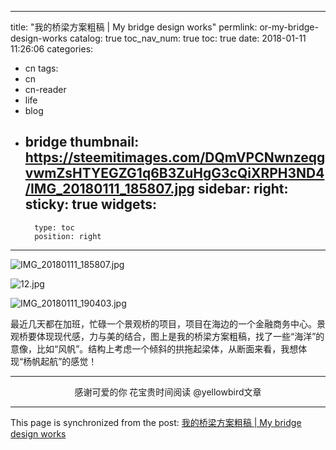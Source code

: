 
---
title: "我的桥梁方案粗稿 | My bridge design works"
permlink: or-my-bridge-design-works
catalog: true
toc_nav_num: true
toc: true
date: 2018-01-11 11:26:06
categories:
- cn
tags:
- cn
- cn-reader
- life
- blog
- bridge
thumbnail: https://steemitimages.com/DQmVPCNwnzeqgvwmZsHTYEGZG1q6B3ZuHgG3cQiXRPH3ND4/IMG_20180111_185807.jpg
sidebar:
    right:
        sticky: true
widgets:
    -
        type: toc
        position: right
---


![IMG_20180111_185807.jpg](https://steemitimages.com/DQmVPCNwnzeqgvwmZsHTYEGZG1q6B3ZuHgG3cQiXRPH3ND4/IMG_20180111_185807.jpg)

![12.jpg](https://steemitimages.com/DQmcvxoShtBPc8qL1ok9QzxXztcJsVgDjv1Z6dtHztMtVB2/12.jpg)

![IMG_20180111_190403.jpg](https://steemitimages.com/DQma672uXtbpys7pqGzj72JcTuZHhe9qtKFQ4NtnCPzxTy9/IMG_20180111_190403.jpg)

最近几天都在加班，忙碌一个景观桥的项目，项目在海边的一个金融商务中心。景观桥要体现现代感，力与美的结合，图上是我的桥梁方案粗稿，找了一些“海洋”的意像，比如“风帆”。结构上考虑一个倾斜的拱拖起梁体，从断面来看，我想体现“杨帆起航”的感觉！

---

<center>感谢可爱的你
花宝贵时间阅读 @yellowbird文章</center>

- - -

This page is synchronized from the post: [我的桥梁方案粗稿 | My bridge design works](https://steemit.com/@yellowbird/or-my-bridge-design-works)
